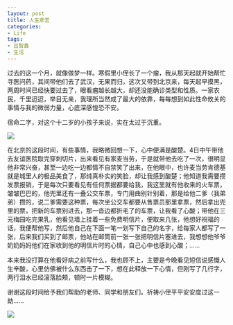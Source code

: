 ```yaml
---
layout: post
title: 人生悲苦
categories:
- Life
tags:
- 吕智鑫
- 生活
---
```


过去的这一个月，就像做梦一样。寒假里小侄长了一个瘤，我从那天起就开始帮忙寻医问药，其间带他们去了武汉，无果而归，这次又带到北京来，每天起早摸黑，两周时间已经快要过去了，眼看瘤越长越大，却还没能确诊类型和性质。一家农民，千里迢迢，举目无亲，我理所当然成了最大的依靠，每每想到如此性命攸关的事情与我的微弱力量，心底深感惶恐不安。

宿命二字，对这个十二岁的小孩子来说，实在太过于沉重。


[![](http://yihui.name/cn/wp-content/uploads/1204741135_0.jpg)](http://yihui.name/cn/wp-content/uploads/1204741135_1.jpg)



在北京的这段时间，有些事情，我略微回想一下，心中便满是酸楚。4日中午带他去友谊医院取完穿刺切片，出来看见有家麦当劳，于是就带他去吃了一次，很明显他非常兴奋，甚至一边吃一边都情不自禁笑了出来，在他眼中，也许麦当劳肯德基就是城里人的极品美食了，那纯真朴实的笑脸，却让我感到酸楚；他知道我需要攒发票报销，于是每次只要看见有任何票据都要给我，我这里就有他收来的火车票，皱皱巴巴的，他兜里还有一叠公交车票，专门用曲别针别着，那是给他二爹（我弟弟）攒的，说二爹需要这种票，每次坐公交车都要从售票员那里拿票，然后拿出兜里的票，把新的车票别进去，那一沓边都折毛了的车票，让我看了心酸；带他在三元梅园吃完果乳，他看见墙上挂着一些免费明信片，便取来几张，他想好祝福的话，我便帮他写，然后他自己在下面一笔一划写下自己的名字，给每家人都写了一张，后来我们买到了邮票，他站在邮筒前一张一张把明信片塞进去，我想想他爷爷奶奶妈妈他们在家收到他的明信片时的心情，自己心中也感到心酸；……

本来我没打算在他看好病之前写什么，我也顾不上，主要是今晚看见短信说感慨人生辛酸，心里仿佛被什么东西击了一下，想在此释放一下心情，但刚写了几行字，两行泪水已经滚落脸颊，顿时一片模糊。

谢谢这段时间给予我们帮助的老师、同学和朋友们。祈祷小侄平平安安度过这一劫……


[![](http://yihui.name/cn/wp-content/uploads/1204742539_0.jpg)](http://yihui.name/cn/wp-content/uploads/1204742539_1.jpg)
